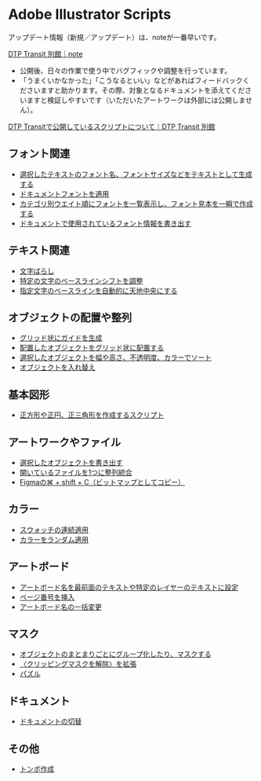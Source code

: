 # Adobe Illustrator Scripts

アップデート情報（新規／アップデート）は、noteが一番早いです。

[DTP Transit 別館｜note](https://note.com/dtp_tranist)

- 公開後、日々の作業で使う中でバグフィックや調整を行っています。
- 「うまくいかなかった」「こうなるといい」などがあればフィードバックくださいますと助かります。その際、対象となるドキュメントを添えてくださいますと検証しやすいです（いただいたアートワークは外部には公開しません）。

[DTP Transitで公開しているスクリプトについて｜DTP Transit 別館](https://note.com/dtp_tranist/n/n60092f59a341)


## フォント関連

- [選択したテキストのフォント名、フォントサイズなどをテキストとして生成する](readme.ja/AddTextInfoLabel.md)
- [ドキュメントフォントを適用](readme.ja/ApplyDocumentFonts.md)
- [カテゴリ別ウエイト順にフォントを一覧表示し、フォント見本を一瞬で作成する](readme.ja/TypefaceSampler.md)
- [ドキュメントで使用されているフォント情報を書き出す](readme.ja/ExportFontInfoFromXMP.md)

## テキスト関連

- [文字ばらし](readme.ja/TextSplitterPro.md)
- [特定の文字のベースラインシフトを調整](readme.ja/SmartBaselineShifter.md)
- [指定文字のベースラインを自動的に天地中央にする](readme.ja/AdjustBaselineVerticalCenter.md)

## オブジェクトの配置や整列

- [グリッド状にガイドを生成](readme.ja/GenerateGuidesGrid.md)
- [配置したオブジェクトをグリッド状に配置する](readme.ja/SmartObjectDistributor.md)
- [選択したオブジェクトを幅や高さ、不透明度、カラーでソート](readme.ja/SmartObjectSorter.md)
- [オブジェクトを入れ替え](readme.ja/SwapNearestItemWithDialogbox.md)

## 基本図形

- [正方形や正円、正三角形を作成するスクリプト](readme.ja/SmartShapeMaker.md)

## アートワークやファイル

- [選択したオブジェクトを書き出す](readme.ja/SmartObjectExporter.md)
- [開いているファイルを1つに整列統合](readme.ja/SmartBatchImporter.md)
- [Figmaの⌘ + shift + C（ビットマップとしてコピー）](readme.ja/CopyAsPngLikeFigma.md)

## カラー

- [スウォッチの連続適用](readme.ja/ApplySwatchesToSelection.md)
- [カラーをランダム適用](readme.ja/ShuffleObjectColors.md)

## アートボード

- [アートボード名を最前面のテキストや特定のレイヤーのテキストに設定](readme.ja/SmartArtboardRenamer.md)
- [ページ番号を挿入](readme.ja/AddPageNumberFromTextSelection.md)
- [アートボード名の一括変更](readme.ja/RenameArtboardsPlus.md)


## マスク

- [オブジェクトのまとまりごとにグループ化したり、マスクする](readme.ja/SmartClipAndGroup.md)
- [〈クリッピングマスクを解除〉を拡張](readme.ja/ReleaseClipMask.md)
- [パズル](readme.ja/SmartSliceWithPuzzlify.md)

## ドキュメント

- [ドキュメントの切替](readme.ja/SmartSwitchDocs.md)

## その他

- [トンボ作成](readme.ja/AddTrimMark.md)


